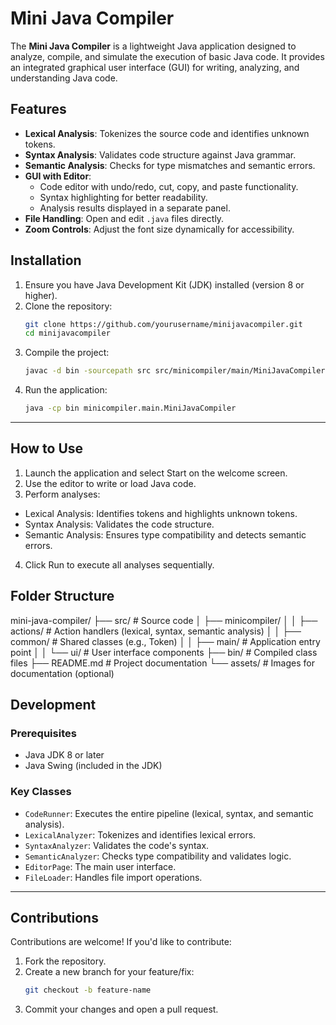 # Mini Java Compiler

The **Mini Java Compiler** is a lightweight Java application designed to analyze, compile, and simulate the execution of basic Java code. It provides an integrated graphical user interface (GUI) for writing, analyzing, and understanding Java code.

## Features

- **Lexical Analysis**: Tokenizes the source code and identifies unknown tokens.
- **Syntax Analysis**: Validates code structure against Java grammar.
- **Semantic Analysis**: Checks for type mismatches and semantic errors.
- **GUI with Editor**:
  - Code editor with undo/redo, cut, copy, and paste functionality.
  - Syntax highlighting for better readability.
  - Analysis results displayed in a separate panel.
- **File Handling**: Open and edit `.java` files directly.
- **Zoom Controls**: Adjust the font size dynamically for accessibility.

## Installation

1. Ensure you have Java Development Kit (JDK) installed (version 8 or higher).
2. Clone the repository:
   ```bash
   git clone https://github.com/yourusername/minijavacompiler.git
   cd minijavacompiler   
3. Compile the project:
   ```bash
   javac -d bin -sourcepath src src/minicompiler/main/MiniJavaCompiler.java
4. Run the application:
   ```bash
   java -cp bin minicompiler.main.MiniJavaCompiler

---

## How to Use

1. Launch the application and select Start on the welcome screen.
2. Use the editor to write or load Java code.
3. Perform analyses:
  * Lexical Analysis: Identifies tokens and highlights unknown tokens.
  * Syntax Analysis: Validates the code structure.
  * Semantic Analysis: Ensures type compatibility and detects semantic errors.
4. Click Run to execute all analyses sequentially.

## Folder Structure

mini-java-compiler/
├── src/                           # Source code
│   ├── minicompiler/
│   │   ├── actions/               # Action handlers (lexical, syntax, semantic analysis)
│   │   ├── common/                # Shared classes (e.g., Token)
│   │   ├── main/                  # Application entry point
│   │   └── ui/                    # User interface components
├── bin/                           # Compiled class files
├── README.md                      # Project documentation
└── assets/                        # Images for documentation (optional)

## Development

### Prerequisites
  * Java JDK 8 or later
  * Java Swing (included in the JDK)
### Key Classes
  * `CodeRunner`: Executes the entire pipeline (lexical, syntax, and semantic analysis).
  * `LexicalAnalyzer`: Tokenizes and identifies lexical errors.
  * `SyntaxAnalyzer`: Validates the code's syntax.
  * `SemanticAnalyzer`: Checks type compatibility and validates logic.
  * `EditorPage`: The main user interface.
  * `FileLoader`: Handles file import operations.

---

## Contributions

Contributions are welcome! If you'd like to contribute:

1. Fork the repository.
2. Create a new branch for your feature/fix:
   ```bash
   git checkout -b feature-name
4. Commit your changes and open a pull request.
